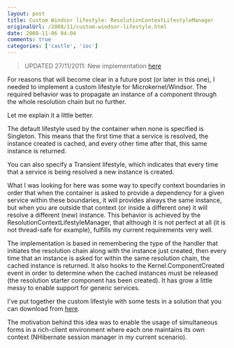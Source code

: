 ```yaml
---
layout: post
title: Custom Windsor lifestyle: ResolutionContextLifestyleManager
originalUrl: /2008/11/custom-windsor-lifestyle.html
date: 2008-11-06 04:04
comments: true
categories: ['castle', 'ioc']
---
```


> UPDATED 27/11/2011: New implementation [here](/2010/11/contextual-lifestyle-reloaded.html)

For reasons that will become clear in a future post (or later in this one), I needed to implement a custom lifestyle for Microkernel/Windsor. The required behavior was to propagate an instance of a component through the whole resolution chain but no further.

Let me explain it a little better.

The default lifestyle used by the container when none is specified is Singleton. This means that the first time that a service is resolved, the instance created is cached, and every other time after that, this same instance is returned.

You can also specify a Transient lifestyle, which indicates that every time that a service is being resolved a new instance is created.

What I was looking for here was some way to specify context boundaries in order that when the container is asked to provide a dependency for a given service within these boundaries, it will provides always the same instance, but when you are outside that context (or inside a different one) it will resolve a different (new) instance.
This behavior is achieved by the ResolutionContextLifestyleManager, that although it is not perfect at all (it is not thread-safe for example), fulfills my current requirements very well.

The implementation is based in remembering the type of the handler that initiates the resolution chain along with the instance just created, then every time that an instance is asked for within the same resolution chain, the cached instance is returned. It also hooks to the Kernel.ComponentCreated event in order to determine when the cached instances must be released (the resolution starter component has been created). It has grow a little messy to enable support for generic services.

I've put together the custom lifestyle with some tests in a solution that you can download from [here](http://www.mediafire.com/?jh3yoimcume).

The motivation behind this idea was to enable the usage of simultaneous forms in a rich-client environment where each one maintains its own context (NHibernate session manager in my current scenario).
